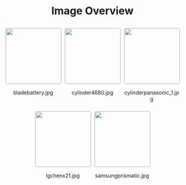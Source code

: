 <h1 style ="text-align: center;"> Image Overview </h1>
<div style="display: flex;
flex-wrap: wrap;
gap: 10px;
justify-content: center;
padding: 10px;" >
<div style="flex: 1 1 calc(33.333% - 20px); /* Three images per row on large screens */
        max-width: 150px;
        text-align: center;" >
<img src="https://media.evkx.net/multimedia/technology/battery/cell/bladebattery_xst.jpg" style="width: 150px;
height: auto;
border: 1px solid #ddd;
border-radius: 5px;
  ">
<p>bladebattery.jpg</p>
</div>
<div style="flex: 1 1 calc(33.333% - 20px); /* Three images per row on large screens */
        max-width: 150px;
        text-align: center;" >
<img src="https://media.evkx.net/multimedia/technology/battery/cell/cylinder4680_xst.jpg" style="width: 150px;
height: auto;
border: 1px solid #ddd;
border-radius: 5px;
  ">
<p>cylinder4680.jpg</p>
</div>
<div style="flex: 1 1 calc(33.333% - 20px); /* Three images per row on large screens */
        max-width: 150px;
        text-align: center;" >
<img src="https://media.evkx.net/multimedia/technology/battery/cell/cylinderpanasonic_1_xst.jpg" style="width: 150px;
height: auto;
border: 1px solid #ddd;
border-radius: 5px;
  ">
<p>cylinderpanasonic_1.jpg</p>
</div>
<div style="flex: 1 1 calc(33.333% - 20px); /* Three images per row on large screens */
        max-width: 150px;
        text-align: center;" >
<img src="https://media.evkx.net/multimedia/technology/battery/cell/lgchenx21_xst.jpg" style="width: 150px;
height: auto;
border: 1px solid #ddd;
border-radius: 5px;
  ">
<p>lgchenx21.jpg</p>
</div>
<div style="flex: 1 1 calc(33.333% - 20px); /* Three images per row on large screens */
        max-width: 150px;
        text-align: center;" >
<img src="https://media.evkx.net/multimedia/technology/battery/cell/samsungprismatic_xst.jpg" style="width: 150px;
height: auto;
border: 1px solid #ddd;
border-radius: 5px;
  ">
<p>samsungprismatic.jpg</p>
</div>
</div>
